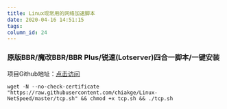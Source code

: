 ```yaml
---
title: Linux现常用的网络加速脚本
date: 2020-04-16 14:51:15
tags:
column_id: 24
---
```


### 原版BBR/魔改BBR/BBR Plus/锐速(Lotserver)四合一脚本/一键安装

项目Github地址：[点击访问](https://github.com/cx9208/Linux-NetSpeed)

```shell
wget -N --no-check-certificate "https://raw.githubusercontent.com/chiakge/Linux-NetSpeed/master/tcp.sh" && chmod +x tcp.sh && ./tcp.sh
```

